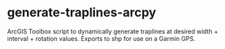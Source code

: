 # generate-traplines-arcpy
 ArcGIS Toolbox script to dynamically generate traplines at desired width + interval + rotation values. Exports to shp for use on a Garmin GPS.
